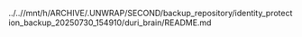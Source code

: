 ../..//mnt/h/ARCHIVE/.UNWRAP/SECOND/backup_repository/identity_protection_backup_20250730_154910/duri_brain/README.md